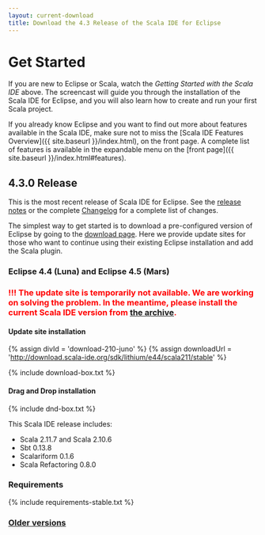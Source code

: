 ```yaml
---
layout: current-download
title: Download the 4.3 Release of the Scala IDE for Eclipse
---
```


# Get Started

If you are new to Eclipse or Scala, watch the *Getting Started with the Scala IDE* above. The screencast will guide you through the installation of the Scala IDE for Eclipse, and you will also learn how to create and run your first Scala project.

If you already know Eclipse and you want to find out more about features available in the Scala IDE, make sure not to miss the [Scala IDE Features Overview]({{ site.baseurl }}/index.html), on the front page. A complete list of features is available in the expandable menu on the [front page]({{ site.baseurl }}/index.html#features).

## 4.3.0 Release

This is the most recent release of Scala IDE for Eclipse. See the [release notes][relnotes] or the complete
[Changelog][clog] for a complete list of changes.

The simplest way to get started is to download a pre-configured version of Eclipse by going to the [download page][sdkpage]. Here we provide update sites for those who want to continue using their existing Eclipse installation and add the Scala plugin.

### Eclipse 4.4 (Luna) and Eclipse 4.5 (Mars)

<h3>
<font color="red">
  !!! The update site is temporarily not available. We are working on solving the problem. In the meantime, please install the current Scala IDE version from <a href="https://downloads.typesafe.com/scalaide/sdk/lithium/e44/scala211/stable/update-site.zip">the archive</a>.
</font>
</h3>

#### Update site installation

{% assign divId = 'download-210-juno' %}
{% assign downloadUrl = 'http://download.scala-ide.org/sdk/lithium/e44/scala211/stable' %}

{% include download-box.txt %}

#### Drag and Drop installation

{% include dnd-box.txt %}

This Scala IDE release includes:

* Scala 2.11.7 and Scala 2.10.6
* Sbt 0.13.8
* Scalariform 0.1.6
* Scala Refactoring 0.8.0

### Requirements
{% include requirements-stable.txt %}

### [Older versions](prev-stable.html)

[clog]: /docs/changelog.html
[relnotes]: /blog/release-notes-4.3.0-vfinal.html
[sdkpage]:/download/sdk.html
